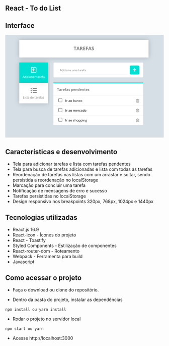 ## React - To do List

## Interface

![](src/assets/tarefas_template.png)

## Características e desenvolvimento

- Tela para adicionar tarefas e lista com tarefas pendentes
- Tela para busca de tarefas adicionadas e lista com todas as tarefas
- Reordenação de tarefas nas listas com um arrastar e soltar, sendo persistida a reordenação no localStorage
- Marcação para concluir uma tarefa
- Notificação de mensagens de erro e sucesso
- Tarefas persistidas no localStorage
- Design responsivo nos breakpoints 320px, 768px, 1024px e 1440px

## Tecnologias utilizadas

- React.js 16.9
- React-icon - Ícones do projeto
- React - Toastify
- Styled Components - Estilização de componentes
- React-router-dom - Roteamento
- Webpack - Ferramenta para build
- Javascript


## Como acessar o projeto

- Faça o download ou clone do repositório.

- Dentro da pasta do projeto, instalar as dependências
```
npm install ou yarn install
```
- Rodar o projeto no servidor local
```
npm start ou yarn
```
- Acesse http://localhost:3000


